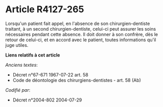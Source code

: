 # Article R4127-265

Lorsqu'un patient fait appel, en l'absence de son chirurgien-dentiste traitant, à un second chirurgien-dentiste, celui-ci
peut assurer les soins nécessaires pendant cette absence. Il doit donner à son confrère, dès le retour de celui-ci, et en
accord avec le patient, toutes informations qu'il juge utiles.

**Liens relatifs à cet article**

_Anciens textes_:

  - Décret n°67-671 1967-07-22 art. 58
  - Code de déontologie des chirurgiens-dentistes - art. 58 (Ab)

_Codifié par_:

  - Décret n°2004-802 2004-07-29
